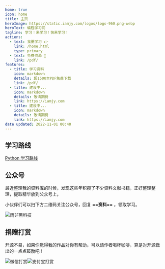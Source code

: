 ```yaml
---
home: true
icon: home
title: 主页
heroImage: https://static.iamjy.com/logos/logo-960.png-webp
heroText: 编程学习网
tagline: 学习！来学习！快来学习！
actions:
  - text: 我要学习 👉
    link: /home.html
    type: primary
  - text: 免费资源 🎁
    link: /pdf/
features:
  - title: 学习资料
    icon: markdown
    details: 超1500本PDF免费下载
    link: /pdf/
  - title: 建设中...
    icon: markdown
    details: 敬请期待
    link: https://iamjy.com
  - title: 建设中...
    icon: markdown
    details: 敬请期待
    link: https://iamjy.com
date updated: 2022-11-01 00:40
---
```


## 学习路线

[Python 学习路线](roadmap/python.md)

## 公众号

最近整理我的资料库的时候，发现这些年积攒了不少资料文献书籍，正好整理整理，提取精华放到公众号上，

小伙伴们可以扫下方二维码关注公众号，回复 **==资料==** ，领取学习。

![雨非黑科技](https://static.iamjy.com/gzh-qr.png-webp?imageMogr2/thumbnail/!50p)

## 捐赠打赏

开源不易，如果你觉得我的作品对你有帮助，可以请作者喝杯咖啡，算是对开源做出的一点点鼓励吧！

![微信打赏](https://static.iamjy.com/wx-pay.jpg?imageMogr2/thumbnail/300x/crop/300x421/gravity/center/format/webp/interlace/0/quality/80)![支付宝打赏](https://static.iamjy.com/alipay.jpg?imageMogr2/thumbnail/300x/crop/300x421/gravity/center/format/webp/interlace/0/quality/80)